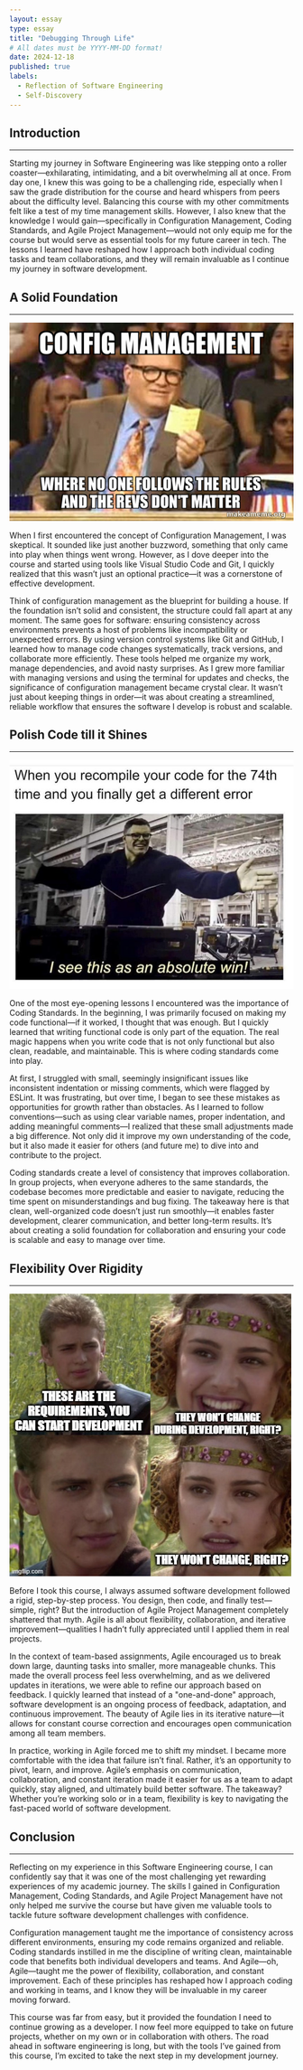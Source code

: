 ```yaml
---
layout: essay
type: essay
title: "Debugging Through Life"
# All dates must be YYYY-MM-DD format!
date: 2024-12-18
published: true
labels:
  - Reflection of Software Engineering 
  - Self-Discovery
---
```



## Introduction
-----

Starting my journey in Software Engineering was like stepping onto a roller coaster—exhilarating, intimidating, and a bit overwhelming all at once. From day one, I knew this was going to be a challenging ride, especially when I saw the grade distribution for the course and heard whispers from peers about the difficulty level. Balancing this course with my other commitments felt like a test of my time management skills. However, I also knew that the knowledge I would gain—specifically in Configuration Management, Coding Standards, and Agile Project Management—would not only equip me for the course but would serve as essential tools for my future career in tech. The lessons I learned have reshaped how I approach both individual coding tasks and team collaborations, and they will remain invaluable as I continue my journey in software development.


## A Solid Foundation
-----

<img class="img-fluid" src="../img/ConfigManagementMeme.png">

When I first encountered the concept of Configuration Management, I was skeptical. It sounded like just another buzzword, something that only came into play when things went wrong. However, as I dove deeper into the course and started using tools like Visual Studio Code and Git, I quickly realized that this wasn’t just an optional practice—it was a cornerstone of effective development.

Think of configuration management as the blueprint for building a house. If the foundation isn’t solid and consistent, the structure could fall apart at any moment. The same goes for software: ensuring consistency across environments prevents a host of problems like incompatibility or unexpected errors. By using version control systems like Git and GitHub, I learned how to manage code changes systematically, track versions, and collaborate more efficiently. These tools helped me organize my work, manage dependencies, and avoid nasty surprises. As I grew more familiar with managing versions and using the terminal for updates and checks, the significance of configuration management became crystal clear. It wasn’t just about keeping things in order—it was about creating a streamlined, reliable workflow that ensures the software I develop is robust and scalable.



## Polish Code till it Shines
-----

<img class="img-fluid" src="../img/CodingStandards.png">


One of the most eye-opening lessons I encountered was the importance of Coding Standards. In the beginning, I was primarily focused on making my code functional—if it worked, I thought that was enough. But I quickly learned that writing functional code is only part of the equation. The real magic happens when you write code that is not only functional but also clean, readable, and maintainable. This is where coding standards come into play.

At first, I struggled with small, seemingly insignificant issues like inconsistent indentation or missing comments, which were flagged by ESLint. It was frustrating, but over time, I began to see these mistakes as opportunities for growth rather than obstacles. As I learned to follow conventions—such as using clear variable names, proper indentation, and adding meaningful comments—I realized that these small adjustments made a big difference. Not only did it improve my own understanding of the code, but it also made it easier for others (and future me) to dive into and contribute to the project.

Coding standards create a level of consistency that improves collaboration. In group projects, when everyone adheres to the same standards, the codebase becomes more predictable and easier to navigate, reducing the time spent on misunderstandings and bug fixing. The takeaway here is that clean, well-organized code doesn’t just run smoothly—it enables faster development, clearer communication, and better long-term results. It’s about creating a solid foundation for collaboration and ensuring your code is scalable and easy to manage over time.



## Flexibility Over Rigidity
-----

<img class="img-fluid" src="../img/AgileProjectManagementMeme.png">


Before I took this course, I always assumed software development followed a rigid, step-by-step process. You design, then code, and finally test—simple, right? But the introduction of Agile Project Management completely shattered that myth. Agile is all about flexibility, collaboration, and iterative improvement—qualities I hadn’t fully appreciated until I applied them in real projects.

In the context of team-based assignments, Agile encouraged us to break down large, daunting tasks into smaller, more manageable chunks. This made the overall process feel less overwhelming, and as we delivered updates in iterations, we were able to refine our approach based on feedback. I quickly learned that instead of a "one-and-done" approach, software development is an ongoing process of feedback, adaptation, and continuous improvement. The beauty of Agile lies in its iterative nature—it allows for constant course correction and encourages open communication among all team members.

In practice, working in Agile forced me to shift my mindset. I became more comfortable with the idea that failure isn’t final. Rather, it’s an opportunity to pivot, learn, and improve. Agile’s emphasis on communication, collaboration, and constant iteration made it easier for us as a team to adapt quickly, stay aligned, and ultimately build better software. The takeaway? Whether you’re working solo or in a team, flexibility is key to navigating the fast-paced world of software development.



## Conclusion
-----
Reflecting on my experience in this Software Engineering course, I can confidently say that it was one of the most challenging yet rewarding experiences of my academic journey. The skills I gained in Configuration Management, Coding Standards, and Agile Project Management have not only helped me survive the course but have given me valuable tools to tackle future software development challenges with confidence.

Configuration management taught me the importance of consistency across different environments, ensuring my code remains organized and reliable. Coding standards instilled in me the discipline of writing clean, maintainable code that benefits both individual developers and teams. And Agile—oh, Agile—taught me the power of flexibility, collaboration, and constant improvement. Each of these principles has reshaped how I approach coding and working in teams, and I know they will be invaluable in my career moving forward.

This course was far from easy, but it provided the foundation I need to continue growing as a developer. I now feel more equipped to take on future projects, whether on my own or in collaboration with others. The road ahead in software engineering is long, but with the tools I’ve gained from this course, I’m excited to take the next step in my development journey.
